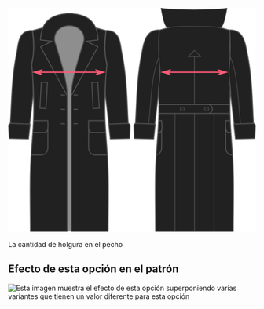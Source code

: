![Holgura de pecho](./chestease.svg)

La cantidad de holgura en el pecho

## Efecto de esta opción en el patrón

![Esta imagen muestra el efecto de esta opción superponiendo varias variantes que tienen un valor diferente para esta opción](carlton\_chestease\_sample.svg "Efecto de esta opción en el patrón")
